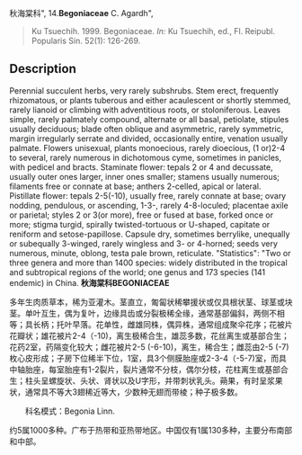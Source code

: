 秋海棠科",
14.**Begoniaceae** C. Agardh",

> Ku Tsuechih. 1999. Begoniaceae. *In:* Ku Tsuechih, ed., Fl. Reipubl. Popularis Sin. 52(1): 126-269.

## Description
Perennial succulent herbs, very rarely subshrubs. Stem erect, frequently rhizomatous, or plants tuberous and either acaulescent or shortly stemmed, rarely lianoid or climbing with adventitious roots, or stoloniferous. Leaves simple, rarely palmately compound, alternate or all basal, petiolate, stipules usually deciduous; blade often oblique and asymmetric, rarely symmetric, margin irregularly serrate and divided, occasionally entire, venation usually palmate. Flowers unisexual, plants monoecious, rarely dioecious, (1 or)2-4 to several, rarely numerous in dichotomous cyme, sometimes in panicles, with pedicel and bracts. Staminate flower: tepals 2 or 4 and decussate, usually outer ones larger, inner ones smaller; stamens usually numerous; filaments free or connate at base; anthers 2-celled, apical or lateral. Pistillate flower: tepals 2-5(-10), usually free, rarely connate at base; ovary nodding, pendulous, or ascending, 1-3-, rarely 4-8-loculed; placentae axile or parietal; styles 2 or 3(or more), free or fused at base, forked once or more; stigma turgid, spirally twisted-tortuous or U-shaped, capitate or reniform and setose-papillose. Capsule dry, sometimes berrylike, unequally or subequally 3-winged, rarely wingless and 3- or 4-horned; seeds very numerous, minute, oblong, testa pale brown, reticulate.
  "Statistics": "Two or three genera and more than 1400 species: widely distributed in the tropical and subtropical regions of the world; one genus and 173 species (141 endemic) in China.
**秋海棠科BEGONIACEAE**

多年生肉质草本，稀为亚灌木。茎直立，匍匐状稀攀援状或仅具根状茎、球茎或块茎。单叶互生，偶为复叶，边缘具齿或分裂极稀全缘，通常基部偏斜，两侧不相等；具长柄；托叶早落。花单性，雌雄同株，偶异株，通常组成聚伞花序；花被片花瓣状；雄花被片2-4（-10)，离生极稀合生，雄蕊多数，花丝离生或基部合生；花药2室，药隔变化较大；雌花被片2-5 (-6-10)，离生，稀合生；雌蕊由2-5 (-7)枚心皮形成；子房下位稀半下位，1室，具3个侧膜胎座或2-3-4（-5-7)室，而具中轴胎座，每室胎座有1-2裂片，裂片通常不分枝，偶尔分枝，花柱离生或基部合生；柱头呈螺旋状、头状、肾状以及U字形，并带刺状乳头。蒴果，有时呈浆果状，通常具不等大3翅稀近等大，少数种无翅而带棱；种子极多数。
<p style='text-indent:28px'>科名模式：Begonia Linn.

约5属1000多种。广布于热带和亚热带地区。中国仅有1属130多种，主要分布南部和中部。
